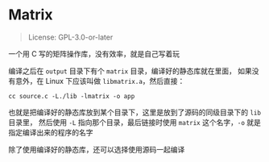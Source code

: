 # Matrix

> License: GPL-3.0-or-later

一个用 C 写的矩阵操作库，没有效率，就是自己写着玩

编译之后在 `output` 目录下有个 `matrix` 目录，编译好的静态库就在里面，
如果没有意外，在 Linux 下应该叫做 `libmatrix.a`，然后直接：

```shell
cc source.c -L./lib -lmatrix -o app
```

也就是把编译好的静态库放到某个目录下，这里是放到了源码的同级目录下的 `lib` 目录里，
然后使用 `-L` 指向那个目录，最后链接时使用 `matrix` 这个名字，`-o` 就是指定编译出来的程序的名字

除了使用编译好的静态库，还可以选择使用源码一起编译
